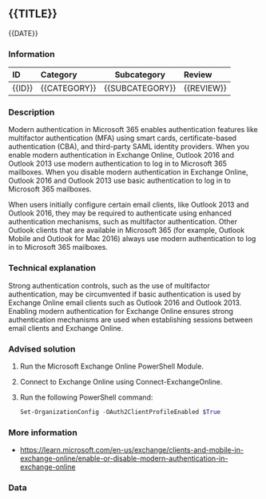 ## {{TITLE}}

{{DATE}}

###  Information

| ID     | Category     | Subcategory     | Review     |
| :----- | :----------- | --------------- | :--------- |
| {{ID}} | {{CATEGORY}} | {{SUBCATEGORY}} | {{REVIEW}} |

### Description

Modern authentication in Microsoft 365 enables authentication features like multifactor authentication (MFA) using smart cards, certificate-based authentication (CBA), and third-party SAML identity providers. When you enable modern authentication in Exchange Online, Outlook 2016 and Outlook 2013 use modern authentication to log in to Microsoft 365 mailboxes. When you disable modern authentication in Exchange Online, Outlook 2016 and Outlook 2013 use basic authentication to log in to Microsoft 365 mailboxes.

When users initially configure certain email clients, like Outlook 2013 and Outlook 2016, they may be required to authenticate using enhanced authentication mechanisms, such as multifactor authentication. Other Outlook clients that are available in Microsoft 365 (for example, Outlook Mobile and Outlook for Mac 2016) always use modern authentication to log in to Microsoft 365 mailboxes.

### Technical explanation

Strong authentication controls, such as the use of multifactor authentication, may be circumvented if basic authentication is used by Exchange Online email clients such as Outlook 2016 and Outlook 2013. Enabling modern authentication for Exchange Online ensures strong authentication mechanisms are used when establishing sessions between email clients and Exchange Online.

### Advised solution

1. Run the Microsoft Exchange Online PowerShell Module.

2. Connect to Exchange Online using Connect-ExchangeOnline.

3. Run the following PowerShell command:

   ```powershell
   Set-OrganizationConfig -OAuth2ClientProfileEnabled $True
   ```

### More information

- https://learn.microsoft.com/en-us/exchange/clients-and-mobile-in-exchange-online/enable-or-disable-modern-authentication-in-exchange-online


### Data